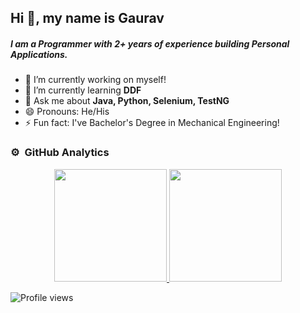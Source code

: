 ## Hi 👋, my name is Gaurav


##### I am a Programmer with 2+ years of experience building Personal Applications.

- 🔭 I’m currently working on myself!
- 🌱 I’m currently learning **DDF**
- 💬 Ask me about **Java, Python, Selenium, TestNG**
- 😄 Pronouns: He/His
- ⚡ Fun fact: I've Bachelor's Degree in Mechanical Engineering!


### ⚙️ &nbsp;GitHub Analytics

<p align="center">
<a href="https://github.com/PtPrashantTripathi">
  <img height="180em" src="https://github-readme-stats-eight-theta.vercel.app/api?username=RealGJ&show_icons=true&theme=vue-dark&include_all_commits=true&count_private=true" />
  <img height="180em" src="https://github-readme-stats-eight-theta.vercel.app/api/top-langs/?username=RealGJ&layout=compact&exclude_lang=java+r&theme=vue-dark" />
  </a>
</p>

![Profile views](https://gpvc.arturio.dev/RealGJ) 